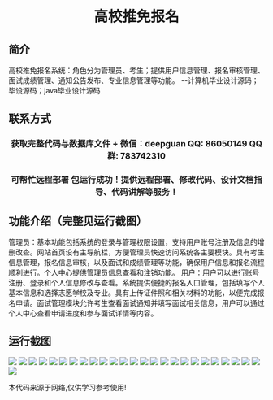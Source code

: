 <p><h1 align="center">高校推免报名</h1></p>

## 简介
高校推免报名系统：角色分为管理员、考生；提供用户信息管理、报名审核管理、面试成绩管理、通知公告发布、专业信息管理等功能。    --计算机毕业设计源码；毕设源码；java毕业设计源码


## 联系方式
<p><h3 align="center">获取完整代码与数据库文件 + 微信：deepguan QQ: 86050149 QQ群: 783742310</h3></p>
<p><h3 align="center">可帮忙远程部署 包运行成功！提供远程部署、修改代码、设计文档指导、代码讲解等服务！</h3></p>

## 功能介绍（完整见运行截图）
管理员：基本功能包括系统的登录与管理权限设置，支持用户账号注册及信息的增删改查。网站首页设有主导航栏，方便管理员快速访问系统各主要模块。具有考生信息管理，报名信息审核，以及面试和成绩管理等功能，确保用户信息和报名流程顺利进行。个人中心提供管理员信息查看和注销功能。 用户：用户可以进行账号注册、登录和个人信息修改与查看。系统提供便捷的报名入口管理，包括填写个人基本信息和选择志愿学校及专业。具有上传证件照和相关材料的功能，以便完成报名申请。面试管理模块允许考生查看面试通知并填写面试相关信息，用户可以通过个人中心查看申请进度和参与面试详情等内容。


## 运行截图
![](img/001.jpg)
![](img/002.jpg)
![](img/003.jpg)
![](img/004.jpg)
![](img/005.jpg)
![](img/006.jpg)
![](img/007.jpg)
![](img/008.jpg)
![](img/009.jpg)
![](img/010.jpg)
![](img/011.jpg)
![](img/012.jpg)
![](img/013.jpg)
![](img/014.jpg)
![](img/015.jpg)
![](img/016.jpg)
![](img/017.jpg)
![](img/018.jpg)
![](img/019.jpg)
![](img/020.jpg)
![](img/021.jpg)
![](img/022.jpg)
![](img/023.jpg)
![](img/024.jpg)
![](img/025.jpg)
![](img/026.jpg)

<p>本代码来源于网络,仅供学习参考使用!</p>
